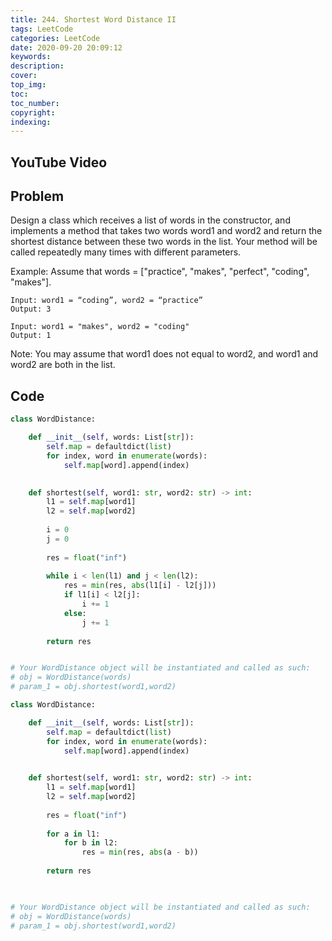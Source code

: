 ```yaml
---
title: 244. Shortest Word Distance II
tags: LeetCode
categories: LeetCode
date: 2020-09-20 20:09:12
keywords:
description:
cover:
top_img:
toc:
toc_number:
copyright:
indexing:
---
```

## YouTube Video


## Problem
Design a class which receives a list of words in the constructor, and implements a method that takes two words word1 and word2 and return the shortest distance between these two words in the list. Your method will be called repeatedly many times with different parameters. 

Example:
Assume that words = ["practice", "makes", "perfect", "coding", "makes"].
```
Input: word1 = “coding”, word2 = “practice”
Output: 3
```
```
Input: word1 = "makes", word2 = "coding"
Output: 1
```
Note:
You may assume that word1 does not equal to word2, and word1 and word2 are both in the list.

## Code
```python
class WordDistance:

    def __init__(self, words: List[str]):
        self.map = defaultdict(list)
        for index, word in enumerate(words):
            self.map[word].append(index)
        

    def shortest(self, word1: str, word2: str) -> int:
        l1 = self.map[word1]
        l2 = self.map[word2]
        
        i = 0
        j = 0
        
        res = float("inf")
        
        while i < len(l1) and j < len(l2):
            res = min(res, abs(l1[i] - l2[j]))
            if l1[i] < l2[j]:
                i += 1
            else:
                j += 1
        
        return res


# Your WordDistance object will be instantiated and called as such:
# obj = WordDistance(words)
# param_1 = obj.shortest(word1,word2)
```


```python
class WordDistance:

    def __init__(self, words: List[str]):
        self.map = defaultdict(list)
        for index, word in enumerate(words):
            self.map[word].append(index)
        

    def shortest(self, word1: str, word2: str) -> int:
        l1 = self.map[word1]
        l2 = self.map[word2]
        
        res = float("inf")
        
        for a in l1:
            for b in l2:
                res = min(res, abs(a - b))
        
        return res
        


# Your WordDistance object will be instantiated and called as such:
# obj = WordDistance(words)
# param_1 = obj.shortest(word1,word2)
```